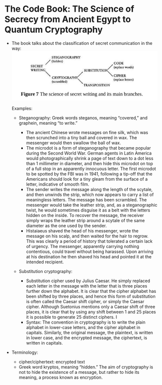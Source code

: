 # The Code Book: The Science of Secrecy from Ancient Egypt to Quantum Cryptography

- The book talks about the classification of secret communication in the way: ![](./res-the-code-book/cipher-classification.jpeg)

  Examples:
  - Steganography: Greek words steganos, meaning “covered,” and graphein, meaning “to write.”
    - The ancient Chinese wrote messages on fine silk, which was then scrunched into a tiny ball and covered in wax. The messenger would then swallow the ball of wax. 
	- The microdot is a form of steganography that became popular during the Second World War. German agents in Latin America would photographically shrink a page of text down to a dot less than 1 millimeter in diameter, and then hide this microdot on top of a full stop in an apparently innocuous letter. The first microdot to be spotted by the FBI was in 1941, following a tip-off that the Americans should look for a tiny gleam from the surface of a letter, indicative of smooth film.
	- The sender writes the message along the length of the scytale, and then unwinds the strip, which now appears to carry a list of meaningless letters. The message has been scrambled. The messenger would take the leather strip, and, as a steganographic twist, he would sometimes disguise it as a belt with the letters hidden on the inside. To recover the message, the receiver simply wraps the leather strip around a scytale of the same diameter as the one used by the sender.
    - Histaiaeus shaved the head of his messenger, wrote the message on his scalp, and then waited for the hair to regrow. This was clearly a period of history that tolerated a certain lack of urgency. The messenger, apparently carrying nothing contentious, could travel without being harassed. Upon arriving at his destination he then shaved his head and pointed it at the intended recipient.

  - Substitution cryptography:
    - Substitution cipher used by Julius Caesar. He simply replaced each letter in the message with the letter that is three places further down the alphabet. It is clear that the cipher alphabet has been shifted by three places, and hence this form of substitution is often called the Caesar shift cipher, or simply the Caesar cipher. Although Suetonius mentions only a Caesar shift of three places, it is clear that by using any shift between 1 and 25 places it is possible to generate 25 distinct ciphers. I
    - Syntax:  The convention in cryptography is to write the plain alphabet in lower-case letters, and the cipher alphabet in capitals. Similarly, the original message, the plaintext, is written in lower case, and the encrypted message, the ciphertext, is written in capitals.

- Terminology:

  - cipher/ciphertext: encrypted text
  - Greek word kryptos, meaning “hidden.” The aim of cryptography is not to hide the existence of a message, but rather to hide its meaning, a process known as encryption.
